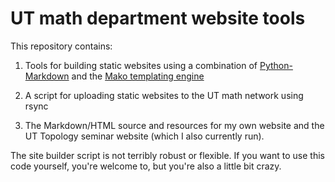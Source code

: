 UT math department website tools
=================================

This repository contains:

1. Tools for building static websites using a combination of [Python-Markdown](https://python-markdown.github.io/) and the [Mako templating engine](https://www.makotemplates.org/)

2. A script for uploading static websites to the UT math network using rsync

3. The Markdown/HTML source and resources for my own website and the UT Topology seminar website (which I also currently run).

The site builder script is not terribly robust or flexible. If you want to use this code yourself, you're welcome to, but you're also a little bit crazy.